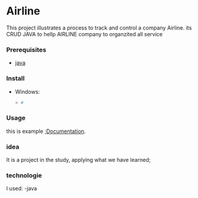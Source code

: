 # Airline

This project illustrates a process to track and control a company Airline. 
its CRUD JAVA to hellp AIRLINE company to organzited all service 



### Prerequisites


* [java](https://www.java.org/)

### Install

* Windows:

    ```powershell
    > # 
    ```

### Usage


this is example ;[Documentation](https://www.tunisair.com/site/publish/content/default.asp?lang=en).





### idea
It is a project in the study, applying what we have learned;
### technologie 
I used:
    -java



